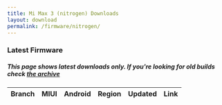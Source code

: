 ```yaml
---
title: Mi Max 3 (nitrogen) Downloads
layout: download
permalink: /firmware/nitrogen/
---
```


### Latest Firmware
##### This page shows latest downloads only. If you're looking for old builds check [the archive](/archive/firmware/nitrogen/)


<div class="table-responsive-md">
<table id="firmware" class="compact table table-striped table-hover table-sm">
    <thead class="thead-dark">
        <tr>
            <th>Branch</th>
            <th>MIUI</th>
            <th>Android</th>
            <th>Region</th>
            <th>Updated</th>
            <th>Link</th>
        </tr>
    </thead>
    <script>loadFirmwareDownloads('nitrogen', 'latest')</script>
</table>
</div>
